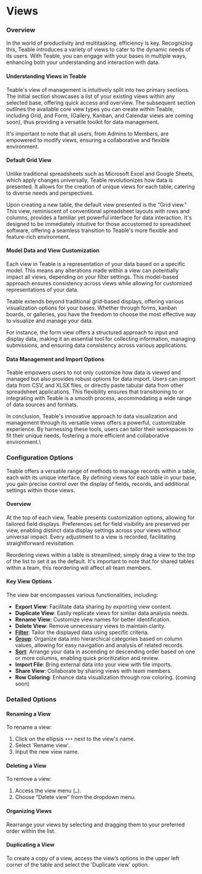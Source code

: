 # Views

### Overview

In the world of productivity and multitasking, efficiency is key. Recognizing this, Teable introduces a variety of views to cater to the dynamic needs of its users. With Teable, you can engage with your bases in multiple ways, enhancing both your understanding and interaction with data.

#### Understanding Views in Teable

Teable's view of management is intuitively split into two primary sections. The initial section showcases a list of your existing views within any selected base, offering quick access and overview. The subsequent section outlines the available core view types you can create within Teable, including Grid, and Form, (Gallery, Kanban, and Calendar views are coming soon), thus providing a versatile toolkit for data management.

It's important to note that all users, from Admins to Members, are empowered to modify views, ensuring a collaborative and flexible environment.

#### Default Grid View

Unlike traditional spreadsheets such as Microsoft Excel and Google Sheets, which apply changes universally, Teable revolutionizes how data is presented. It allows for the creation of unique views for each table, catering to diverse needs and perspectives.

Upon creating a new table, the default view presented is the "Grid view." This view, reminiscent of conventional spreadsheet layouts with rows and columns, provides a familiar yet powerful interface for data interaction. It's designed to be immediately intuitive for those accustomed to spreadsheet software, offering a seamless transition to Teable's more flexible and feature-rich environment.

#### Model Data and View Customization

Each view in Teable is a representation of your data based on a specific model. This means any alterations made within a view can potentially impact all views, depending on your filter settings. This model-based approach ensures consistency across views while allowing for customized representations of your data.

Teable extends beyond traditional grid-based displays, offering various visualization options for your bases. Whether through forms, kanban boards, or galleries, you have the freedom to choose the most effective way to visualize and manage your data.

For instance, the form view offers a structured approach to input and display data, making it an essential tool for collecting information, managing submissions, and ensuring data consistency across various applications.

#### Data Management and Import Options

Teable empowers users to not only customize how data is viewed and managed but also provides robust options for data import. Users can import data from CSV, and XLSX files, or directly paste tabular data from other spreadsheet applications. This flexibility ensures that transitioning to or integrating with Teable is a smooth process, accommodating a wide range of data sources and formats.

In conclusion, Teable's innovative approach to data visualization and management through its versatile views offers a powerful, customizable experience. By harnessing these tools, users can tailor their workspaces to fit their unique needs, fostering a more efficient and collaborative environment.\


### Configuration Options

Teable offers a versatile range of methods to manage records within a table, each with its unique interface. By defining views for each table in your base, you gain precise control over the display of fields, records, and additional settings within those views.

#### Overview

At the top of each view, Teable presents customization options, allowing for tailored field displays. Preferences set for field visibility are preserved per view, enabling distinct data display settings across your views without universal impact. Every adjustment to a view is recorded, facilitating straightforward revisitation.

Reordering views within a table is streamlined; simply drag a view to the top of the list to set it as the default. It's important to note that for shared tables within a team, this reordering will affect all team members.

#### Key View Options

The view bar encompasses various functionalities, including:

* **Export View**: Facilitate data sharing by exporting view content.
* **Duplicate View**: Easily replicate views for similar data analysis needs.
* **Rename View**: Customize view names for better identification.
* **Delete View**: Remove unnecessary views to maintain clarity.
* [**Filter**](filter.md): Tailor the displayed data using specific criteria.
* [**Group**](group.md): Organize data into hierarchical categories based on column values, allowing for easy navigation and analysis of related records.
* [**Sort**](sort.md): Arrange your data in ascending or descending order based on one or more columns, enabling quick prioritization and review.
* **Import File**: Bring external data into your view with file imports.
* **Share View**: Collaborate by sharing views with team members.
* **Row Coloring**: Enhance data visualization through row coloring. (coming soon)

### Detailed Options

#### Renaming a View

To rename a view:

1. Click on the ellipsis `•••` next to the view's name.
2. Select 'Rename view'.
3. Input the new view name.

#### Deleting a View

To remove a view:

1. Access the view menu (`…`).
2. Choose “Delete view” from the dropdown menu.

#### Organizing Views

Rearrange your views by selecting and dragging them to your preferred order within the list.

#### Duplicating a View

To create a copy of a view, access the view’s options in the upper left corner of the table and select the 'Duplicate view' option.
